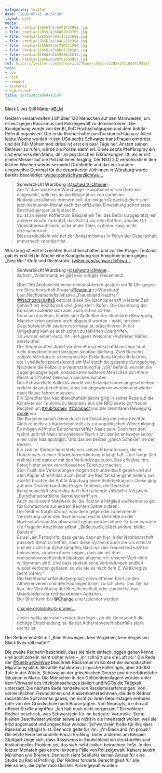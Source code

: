 ```yaml
---
categories: twitter
date: '2020-07-21 10:37:35'
layout: post
media:
- file: /media/1285524276301434881.jpg
- file: /media/1285524286002933765.jpg
- file: /media/1285524303115673601.jpg
- file: /media/1285524314482192384.jpg
- file: /media/1285524332710711296.jpg
- file: /media/1285524346581258242.jpg
- file: /media/1285524363928842243.jpg
- file: /media/1285524380781608961.jpg
ref: https://twitter.com/schwarzlichtwue/status/1285524318064193537
tags:
- blm
- noib
- compact
- teutonia
- kubitschek
title: 1285524318064193537
---
```

Black Lives Still Matter [#BLM](/t/blm)



Gestern versammelten sich über 120 Menschen auf den Mainwiesen, um erneut gegen Rassismus und Polizeigewalt zu demonstrieren. Die Kundgebung wurde von der BI_PoC Hochschulgruppe und dem AntiRa-Referat organisiert. 
Der erste Redner holte zum Rundumschlag aus: Allein letzte Woche wurden in den USA sechs Schwarze trans Frauen ermordet und der Fall Mohammed Idrissi ist erst ein paar Tage her. Anstatt seinen Betreuer zu rufen, würde die Polizei alarmiert. 
Diese setzte Pfefferspray ein und erschoss den Mann, der an psychischen Erkrankungen litt, als er mit einem Messer auf die Polizist:innen losging.
Der NSU 2.0 verschickte in den letzten Wochen wieder vermehrt Drohbriefe und das vor kurzem eingeweihte Denkmal für die deportierten Jüd:innen in Würzburg wurde bereits beschädigt. [twitter.com/schwarzlichtwu…](https://twitter.com/schwarzlichtwue/status/1283797080067182592?s=19)
> <b>Schwarzlicht Würzburg</b> ([@schwarzlichtwue](https://twitter.com/schwarzlichtwue)):  
>Am 17. Juni wurde am Würzburger Hauptbahnhof ein Denkmal eingeweiht, welches an die Deportation von Juden im Nationalsozialismus erinnern soll. An einigen Gepäckstücken sind jetzt nicht einen Monat nach der offiziellen Einweihung schon erste Beschädigungen aufgetaucht.   
>So ist an einem Koffer zum Beispiel ein Teil des Betons abgeplatzt, ein anderer wurde zerkratzt, das Schild vor dem Koffern, das der Ort Videoüberwacht wird, scheint die Täter, in ihrem Hass, nicht abzuschrecken.  
>Dies verdeutlicht wie tief der Antisemitismus in Teilen der Gesellschaft immernoch verankert ist.  


Würzburg ist voll mit rechten Burschenschaften und vor der Prager Teutonia gab es erst letzte Woche eine Kundgebung von Anwohner:innen gegen „Sieg Heil“-Rufe und Rechtsrock. [twitter.com/schwarzlichtwu…](https://twitter.com/schwarzlichtwue/status/1284044966344433665?s=19)
> <b>Schwarzlicht Würzburg</b> ([@schwarzlichtwue](https://twitter.com/schwarzlichtwue)):  
>Aufruhr, Widerstand, es gibt kein ruhiges Frauenland!  
>  
>  
>  
>Über 150 Antifaschist:innen demonstrierten gestern um 18 Uhr gegen die Burschenschaft Prager [#Teutonia](/t/teutonia) zu Würzburg!   
>Laut Nachbarschaftsinitiative „Frauenland Nazifrei“ [@Nachbarschafts5](https://twitter.com/Nachbarschafts5) betönte diese die Nachbarschaft in letzter Zeit gehäuft mit Rechtsrock und „Sieg Heil“-Rufen. Die Gesinnung der Burschen äußerte sich aber auch schon vorher.   
>Rund um das Haus fänden sich Aufkleber der Identitären Bewegung. Manche seien gestern noch abgepult worden – wohl, um dem Gegenprotest ein saubereres Image zu präsentieren. In der Umgebung kam es auch schon zu tätlichen Übergriffen.   
>So wurden einem Auto mit „Refugees Welcome“-Aufkleber Reifen zerstochen.  
>Der Gegenprotest direkt vor dem Burschenschaftshaus war bunt, viele Anwohner:innen bezogen sichtbar Stellung. Zwei Burschis zeigten sich kurz in szenetypischer Bekleidung (Alpha-Industries, etc.) und liefen provozierend ein Mal durch die gesamte Kundgebung.  
>Nachdem die Polizei die Veranstaltung für „voll“ befand, wurden die Zugänge abgeriegelt, sodass keine weiteren Menschen von ihrem Recht auf Protest Gebrauch machen konnten.  
>Das Schwarzlicht Kollektiv wurde von Einzelpersonen angeschrieben, welche davon berichteten, dass sie abgewiesen wurden und wieder nach Hause fahren mussten.  
>Ein Sprecher der Nachbarschaftsinitiative ging in seiner Rede auf die Kontakte der Teutonia zu Neonazis aus der NPD sowie zur Neuen Rechten um [#Kubitschek](/t/kubitschek), [#Compact](/t/compact) und der Identitären Bewegung [#noIB](/t/noib) ein.  
>Die Burschenschaft diene durch die Einladung der (neu-)rechten Akteure mehr als Kaderschmiede als zur unpolitischen Weiterbildung.  
>Es mögen nicht alle Burschenschaftler Nazis sein. Doch wer dort wohnt und mit Nazis am gleichen Tisch sitzt, der ist entweder selber einer oder Naziapologist. Und das sei beides „gleich Scheiße“, so der Redner.  
>Ein zweiter Redner berichtete von seinen Erkenntnissen, die er Undercover in einer Studentenverbindung erlangt hat. Über lange Zeit wohnte und trank er mit den Verbindungsleuten. Das erlaubte ihm, Fotos hinter sonst verschlossenen Türen zu machen.  
>Sein Fazit: die Verbindungen mögen sich unpolitisch geben und auf dem Papier stimmt das auch. Doch die Realität sähe ganz anders aus.  
>Zuletzt brachte die Antifa Würzburg einen Redebeitrag ein. Diese ging auf den Dachverband der Prager Teutonia, die Deutsche Burschenschaft sowie das darin herrschende völkische Netzwerk „Burschenschaftliche Gemeinschaft“ ein.  
>Auch bei diesem Netzwerk sei die Teutonia Mitglied und könne es gut für Connections zur extrem Rechten Szene nutzen.  
>Der Redner fragte darauf, was denn gegen die zunehmende Vernetzung unter den Rechten und rechte Umtriebe an der Hochschule und Nachbarschaft getan werden könne. Er beantwortete die Frage im Anschluss selbst: „Bildet euch, bildet andere, bildet Banden!“  
>Es sei „ein Fortschritt, dass genau das nun hier in der Nachbarschaft passiert. Bleibt zu hoffen, dass diese Dynamik auch die Uni erreicht und wir nicht nur dafür kämpfen, dass wir das  Frauenland nazifrei bekommen, sondern ihnen zeigen, dass sie mit ihrer menschenverachtenden Ideologie allgemein in unserer Welt nicht willkommen sind. Und dass studentische Verbindungen endlich wieder verboten gehören, so wie sie es nach dem 2. Weltkrieg zu recht waren.“  
>Die Nachbarschaftsinitiative plant, einen offenen Brief an den Altherrenverein und den Hauseigentümer zu schicken. Das Ziel ist klar: die Vertreibung der Burschenschaft oder zumindest das Unterbinden der rechtsextremen Agitation.  
>Der Brief kann bei [@Change](https://twitter.com/Change) unterzeichnet werden:  
>  
>[change.org/p/ahv-b-prager…](https://www.change.org/p/ahv-b-prager-teutonia-w%C3%BCrzburg-gegen-burschenschaftlichen-rechtsextremismus-durchgreifen)  
>  
>Jede:r sollte sich aber vorher überlegen, ob die Unterschrift die richtige Entscheidung ist, da der Altherrenverein ebenfalls stark rechts ist.  


Der Redner endete mit „Kein Schweigen, kein Vergeben, kein Vergessen. Black lives still matter“ 



Die zweite Rednerin beschrieb, dass sie nicht einfach joggen gehen könne und auch daheim nicht sicher wäre – „ihr schnürt uns die Luft ab.“
Die Rede der [@SeebrueckeWue](https://twitter.com/SeebrueckeWue) beschrieb Rassismus im Kontext der europäischen Migrationspolitik. Bezahlte Autokraten, Libysche Folterlager, über 30.000 Tote in der Wüste, Schüsse an der griechischen Grenze und die erbärmliche Situation in Moria.
Die Menschen in den Geflüchtetenlagern würden unter dem Vorwand des Infektionsschutzes isoliert und NGOs die Tätigkeit untersagt.
Die nächste Rede handelte von Rassismuserfahrungen. Von vermeintlichen Freund:innen und Klassenkamerad:innen, die dem Redner rassistische Spitznamen gaben, ihn nicht zu ihren Geburtstagen einluden oder von der Grundschule nach Hause jagten.
Von Neonazis, die ihn auf offener Straße angriffen. „Ich hab euch nicht vergessen.“
Ein weiterer Redner beschrieb, was Schwarzsein für ihn bedeute: Vorurteile. Seine kleinen Geschwister würden teilweise nicht in die Innenstadt wollen, weil sie blöd angemacht und angeschaut würden. Schwarzsein hieße für ihn, dass Rassismus alltäglich ist.
Dennoch gelte für ihn: „I'm Black and I'm proud.“
Die letzte Rede behandelte Racial Profiling. Unter anderem am Beispiel Stuttgart zeige sich, dass Rassismus in Deutschland ein strukturelles und institutionelles Problem sei, das sich nicht isoliert betrachten ließe.
In den letzten Monaten gab es drei extreme Fälle von Polizeigewalt. Kaiserslautern, München und Bremen. Dennoch sieht Seehofer keinen Anlass für eine Studie zu Racial Profiling. Der Redner forderte Gerechtigkeit für alle Menschen, die Opfer rassistischer Polizeigewalt wurden.